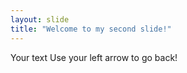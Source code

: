 ```yaml
---
layout: slide
title: "Welcome to my second slide!"
---
```


Your text
Use your left arrow to go back!

